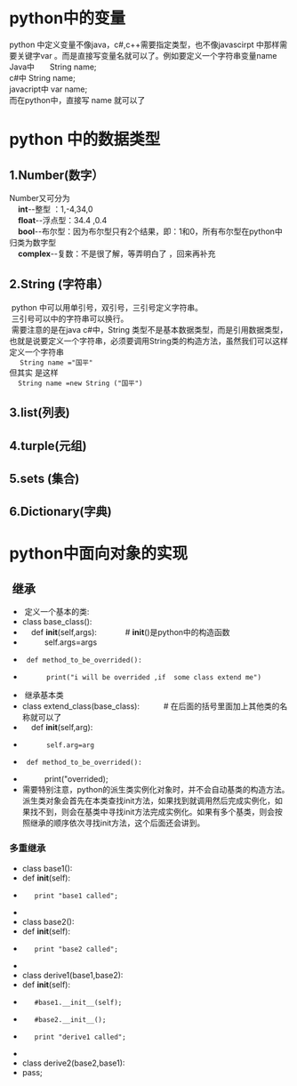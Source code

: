 # python中的变量
python 中定义变量不像java，c#,c++需要指定类型，也不像javascirpt 中那样需要关键字var 。而是直接写变量名就可以了。例如要定义一个字符串变量name<br>
Java中       String name;<br>
c#中         String name;<br>
javacript中     var name;<br>
而在python中，直接写 name 就可以了
# python 中的数据类型
## 1.Number(数字）
Number又可分为<br>
     <b>int</b>--整型 ：1,-4,34,0<br> 
     <b>float</b>--浮点型：34.4 ,0.4<br>
     <b>bool</b>--布尔型：因为布尔型只有2个结果，即：1和0，所有布尔型在python中归类为数字型<br>
     <b>complex</b>--复数：不是很了解，等弄明白了 ，回来再补充<br>
## 2.String (字符串）
  python 中可以用单引号，双引号，三引号定义字符串。<br>
  三引号可以中的字符串可以换行。<br>
  需要注意的是在java c#中，String 类型不是基本数据类型，而是引用数据类型，也就是说要定义一个字符串，必须要调用String类的构造方法，虽然我们可以这样定义一个字符串<br>
    <code> String name ="国平"</code><br>
 但其实 是这样 <br>
     <code>String name =new String ("国平")</code> <br>
       
## 3.list(列表)
## 4.turple(元组)
## 5.sets (集合)
## 6.Dictionary(字典)
# python中面向对象的实现
##  继承
-  定义一个基本的类:
-  class base_class():
-      def __init__(self,args):              # __init__()是python中的构造函数 
-           self.args=args
-      def method_to_be_overrided():
-           print("i will be overrided ,if  some class extend me")
-  继承基本类
-  class extend_class(base_class):           # 在后面的括号里面加上其他类的名称就可以了
-      def __init__(self,arg):
-           self.arg=arg
-      def method_to_be_overrided():
-            print("overrided);
-  需要特别注意，python的派生类实例化对象时，并不会自动基类的构造方法。派生类对象会首先在本类查找init方法，如果找到就调用然后完成实例化，如果找不到，则会在基类中寻找init方法完成实例化。如果有多个基类，则会按照继承的顺序依次寻找init方法，这个后面还会讲到。
### 多重继承
- class base1():  
-    def __init__(self):  
-        print "base1 called";  
-          
- class base2():  
-    def __init__(self):  
-        print "base2 called";  
-  
- class derive1(base1,base2):  
-    def __init__(self):  
-        #base1.__init__(self);  
-        #base2.__init__();  
-        print "derive1 called";  
-  
- class derive2(base2,base1):  
-    pass;  
